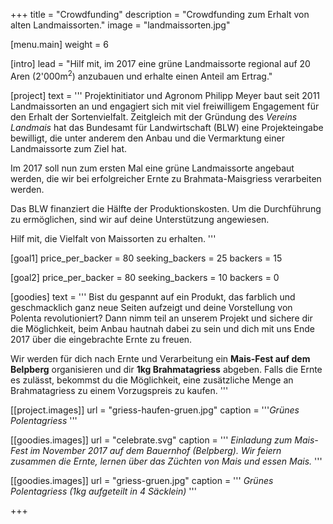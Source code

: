 +++
title = "Crowdfunding"
description = "Crowdfunding zum Erhalt von alten Landmaissorten."
image = "landmaissorten.jpg"

[menu.main]
  weight = 6

[intro]
  lead = "Hilf mit, im 2017 eine grüne Landmaissorte regional auf 20 Aren (2'000m<sup>2</sup>) anzubauen und erhalte einen Anteil am Ertrag."

[project]
  text = '''
Projektinitiator und Agronom Philipp Meyer baut seit 2011 Landmaissorten an und engagiert sich mit viel freiwilligem Engagement für den Erhalt der Sortenvielfalt. Zeitgleich mit der Gründung des *Vereins Landmais* hat das Bundesamt für Landwirtschaft (BLW) eine Projekteingabe bewilligt, die unter anderem den Anbau und die Vermarktung einer Landmaissorte zum Ziel hat.

Im 2017 soll nun zum ersten Mal eine grüne Landmaissorte angebaut werden, die wir bei erfolgreicher Ernte zu Brahmata-Maisgriess verarbeiten werden.

Das BLW finanziert die Hälfte der Produktionskosten. Um die Durchführung zu ermöglichen, sind wir auf deine Unterstützung angewiesen.

Hilf mit, die Vielfalt von Maissorten zu erhalten.
'''

[goal1]
  price_per_backer = 80
  seeking_backers = 25
  backers = 15

[goal2]
  price_per_backer = 80
  seeking_backers = 10
  backers = 0

[goodies]
  text = '''
Bist du gespannt auf ein Produkt, das farblich und geschmacklich ganz neue Seiten aufzeigt und deine Vorstellung von Polenta revolutioniert? Dann nimm teil an unserem Projekt und sichere dir die Möglichkeit, beim Anbau hautnah dabei zu sein und dich mit uns Ende 2017 über die eingebrachte Ernte zu freuen.

Wir werden für dich nach Ernte und Verarbeitung ein **Mais-Fest auf dem Belpberg** organisieren und dir **1kg Brahmatagriess** abgeben. Falls die Ernte es zulässt, bekommst du die Möglichkeit, eine zusätzliche Menge an Brahmatagriess zu einem Vorzugspreis zu kaufen.
'''

[[project.images]]
  url = "griess-haufen-gruen.jpg"
  caption = '''*Grünes Polentagriess*
  '''

[[goodies.images]]
  url = "celebrate.svg"
  caption = '''
*Einladung zum Mais-Fest im November 2017 auf dem Bauernhof (Belpberg). Wir feiern zusammen die Ernte, lernen über das Züchten von Mais und essen Mais.*
'''

[[goodies.images]]
url = "griess-gruen.jpg"
caption = '''
*Grünes Polentagriess (1kg aufgeteilt in 4 Säcklein)*
'''


+++
